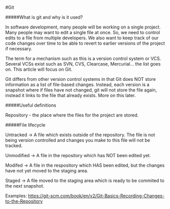 #Git

#####What is git and why is it used?

In software development, many people will be working on a single project. Many people may want to edit a single file at once. So, we need to control edits to a file from multiple developers. We also want to keep track of our code changes over time to be able to revert to earlier versions of the project if necessary. 

The term for a mechanism such as this is a version control system or VCS. Several VCSs exist such as SVN, CVS, Clearcase, Mercurial... the list goes on. This article will focus on Git. 

Git differs from other version control systems in that Git does NOT store information as a list of file-based changes. Instead, each version is a snapshot where if files have not changed, git will not store the file again, instead it links to the file that already exists. More on this later. 


#####Useful definitions 

Repository - the place where the files for the project are stored. 

#####File lifecycle 

Untracked -> A file which exists outside of the repository. The file is not being version controlled and changes you make to this file will not be tracked.
 
Unmodified -> A file in the repository which has NOT been edited yet. 

Modifed -> A file in the respository which HAS been edited, but the changes have not yet moved to the staging area.

Staged -> A file moved to the staging area which is ready to be commited to the next snapshot. 

Examples: https://git-scm.com/book/en/v2/Git-Basics-Recording-Changes-to-the-Repository









